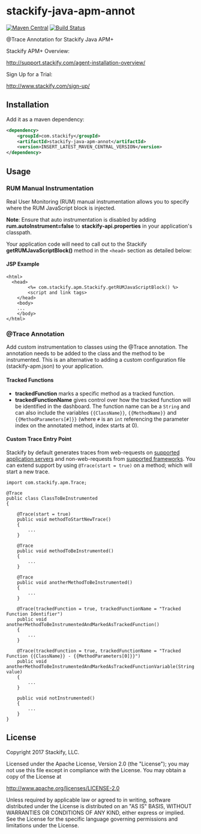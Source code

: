 # stackify-java-apm-annot

[![Maven Central](https://maven-badges.herokuapp.com/maven-central/com.stackify/stackify-java-apm-annot/badge.svg)](http://mvnrepository.com/artifact/com.stackify/stackify-java-apm-annot)
[![Build Status](https://travis-ci.org/stackify/stackify-java-apm-annot.png)](https://travis-ci.org/stackify/stackify-java-apm-annot)

@Trace Annotation for Stackify Java APM+

Stackify APM+ Overview:

http://support.stackify.com/agent-installation-overview/

Sign Up for a Trial:

http://www.stackify.com/sign-up/

## Installation

Add it as a maven dependency:
```xml
<dependency>
    <groupId>com.stackify</groupId>
    <artifactId>stackify-java-apm-annot</artifactId>
    <version>INSERT_LATEST_MAVEN_CENTRAL_VERSION</version>
</dependency>
```

## Usage


### RUM Manual Instrumentation 

Real User Monitoring (RUM) manual instrumentation allows you to specify where the RUM JavaScript block is injected. 

**Note**: Ensure that auto instrumentation is disabled by adding **rum.autoInstrument=false** to **stackify-api.properties** in your application's classpath.

Your application code will need to call out to the Stackify **getRUMJavaScriptBlock()** method in the `<head>` section as detailed below: 

#### JSP Example
  
````
<html>
  <head> 
        <%= com.stackify.apm.Stackify.getRUMJavaScriptBlock() %>
        <script and link tags>
    </head>
    <body>
    ... 
    </body>
</html>
````

### @Trace Annotation

Add custom instrumentation to classes using the @Trace annotation. The annotation needs to be added to
the class and the method to be instrumented. This is an alternative to adding a custom configuration
file (stackify-apm.json) to your application.


#### Tracked Functions
* **trackedFunction**  marks a specific method as a tracked function.
* **trackedFunctionName** gives control over how the tracked function will be identified in the dashboard. The function
name can be a `String` and can also include the variables `{{ClassName}}`, `{{MethodName}}` and `{{MethodParameters[#]}}`
(where `#` is an `int` referencing the parameter index on the annotated method, index starts at 0).

#### Custom Trace Entry Point
Stackify by default generates traces from web-requests on [supported application servers](http://support.stackify.com/hc/en-us/articles/209709913-What-Java-Application-Containers-and-Frameworks-are-Supported-) 
and non-web-requests from [supported frameworks](http://support.stackify.com/hc/en-us/articles/209709913-What-Java-Application-Containers-and-Frameworks-are-Supported-).
You can extend support by using `@Trace(start = true)` on a method; which will start a new trace. 

```
import com.stackify.apm.Trace;

@Trace
public class ClassToBeInstrumented 
{

    @Trace(start = true)
    public void methodToStartNewTrace()
    {
        ...
    }

    @Trace
    public void methodToBeInstrumented()
    {
        ...
    }
    
    @Trace
    public void anotherMethodToBeInstrumented()
    {
        ...
    }

    @Trace(trackedFunction = true, trackedFunctionName = "Tracked Function Identifier")
    public void anotherMethodToBeInstrumentedAndMarkedAsTrackedFunction()
    {
        ...
    }

    @Trace(trackedFunction = true, trackedFunctionName = "Tracked Function {{ClassName}} - {{MethodParameters[0]}}")
    public void anotherMethodToBeInstrumentedAndMarkedAsTrackedFunctionVariable(String value)
    {
        ...
    }

    public void notInstrumented()
    {
        ...
    }
}
```

## License

Copyright 2017 Stackify, LLC.

Licensed under the Apache License, Version 2.0 (the "License");
you may not use this file except in compliance with the License.
You may obtain a copy of the License at

   http://www.apache.org/licenses/LICENSE-2.0

Unless required by applicable law or agreed to in writing, software
distributed under the License is distributed on an "AS IS" BASIS,
WITHOUT WARRANTIES OR CONDITIONS OF ANY KIND, either express or implied.
See the License for the specific language governing permissions and
limitations under the License.

